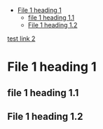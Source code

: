 - [File 1 heading 1](#sec-1)
  - [file 1 heading 1.1](#sec-1-1)
  - [File 1 heading 1.2](#sec-1-2)

[test link 2](file2.md)

# File 1 heading 1<a id="orgheadline3"></a>

## file 1 heading 1.1<a id="orgheadline1"></a>

## File 1 heading 1.2<a id="orgheadline2"></a>
